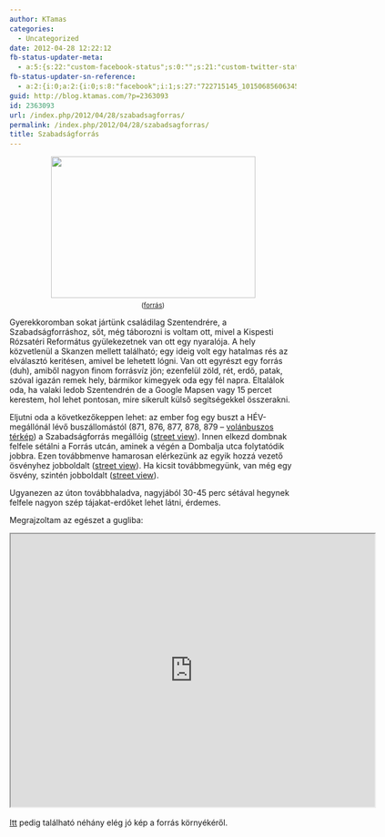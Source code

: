 ```yaml
---
author: KTamas
categories:
  - Uncategorized
date: 2012-04-28 12:22:12
fb-status-updater-meta:
  - a:5:{s:22:"custom-facebook-status";s:0:"";s:21:"custom-twitter-status";s:0:"";s:7:"fb-push";s:1:"1";s:7:"tw-push";s:1:"1";s:4:"push";s:1:"1";}
fb-status-updater-sn-reference:
  - a:2:{i:0;a:2:{i:0;s:8:"facebook";i:1;s:27:"722715145_10150685606345146";}i:1;a:2:{i:0;s:7:"twitter";i:1;s:19:"1.9618253498653E+17";}}
guid: http://blog.ktamas.com/?p=2363093
id: 2363093
url: /index.php/2012/04/28/szabadsagforras/
permalink: /index.php/2012/04/28/szabadsagforras/
title: Szabadságforrás
---
```


<p style="text-align: center;">
  <a href="/wp-content/uploads/2012/04/forras.jpg"><img class="aligncenter size-full wp-image-2363099" title="forras" src="/wp-content/uploads/2012/04/forras.jpg" alt="" width="359" height="249" srcset="/wp-content/uploads/2012/04/forras.jpg 359w, /wp-content/uploads/2012/04/forras-300x208.jpg 300w" sizes="(max-width: 359px) 100vw, 359px" /></a><br /> <small>(<a href="http://www.rozsater.hu/bemutatkozas.php?id=for">forrás</a>)</small>
</p>

Gyerekkoromban sokat jártünk családilag Szentendrére, a Szabadságforráshoz, sőt, még táborozni is voltam ott, mivel a Kispesti Rózsatéri Református gyülekezetnek van ott egy nyaralója. A hely közvetlenül a Skanzen mellett található; egy ideig volt egy hatalmas rés az elválasztó keritésen, amivel be lehetett lógni. Van ott egyrészt egy forrás (duh), amiből nagyon finom forrásvíz jön; ezenfelül zöld, rét, erdő, patak, szóval igazán remek hely, bármikor kimegyek oda egy fél napra. Eltalálok oda, ha valaki ledob Szentendrén de a Google Mapsen vagy 15 percet kerestem, hol lehet pontosan, mire sikerult külső segítségekkel összerakni.

Eljutni oda a következőkeppen lehet: az ember fog egy buszt a HÉV-megállónál lévő buszállomástól (871, 876, 877, 878, 879 &#8211; [volánbuszos térkép](http://www.volanbusz.hu/files/public/terkepek/vonalak/szentendre.pdf)) a Szabadságforrás megállóig ([street view](https://www.google.se/maps/@47.6981843,19.0428556,3a,90y,3.57h,72.95t/data=!3m6!1e1!3m4!1sgCAoZGxJOHR9dyTbwDJR9Q!2e0!7i13312!8i6656?hl=sv)). Innen elkezd dombnak felfele sétálni a Forrás utcán, aminek a végén a Dombalja utca folytatódik jobbra. Ezen továbbmenve hamarosan elérkezünk az egyik hozzá vezető ösvényhez jobboldalt ([street view](https://www.google.se/maps/@47.6987719,19.0455209,3a,90y,128.58h,76.57t/data=!3m6!1e1!3m4!1si6J2MyCmpopSy4DuHktoFg!2e0!7i13312!8i6656?hl=sv)). Ha kicsit továbbmegyünk, van még egy ösvény, szintén jobboldalt ([street view](https://www.google.se/maps/@47.6994196,19.0454273,3a,63.4y,28.81h,74.17t/data=!3m6!1e1!3m4!1sKM8Dx_lC-sLvAgKWrPUeuw!2e0!7i13312!8i6656?hl=sv)).

Ugyanezen az úton továbbhaladva, nagyjából 30-45 perc sétával hegynek felfele nagyon szép tájakat-erdőket lehet látni, érdemes.

Megrajzoltam az egészet a gugliba:

<p><iframe src="https://www.google.com/maps/d/u/0/embed?mid=zLb-FBXxOJUE.kcWePsPxxgXc" width="640" height="480"></iframe></p>

 [Itt](http://horvathbendeguz.blog.hu/2009/06/15/szabadsagforras_1) pedig található néhány elég jó kép a forrás környékéről.
